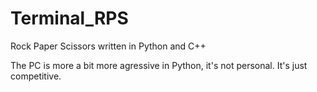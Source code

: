 # Terminal_RPS
Rock Paper Scissors written in Python and C++

The PC is more a bit more agressive in Python, it's not personal. It's just competitive.
